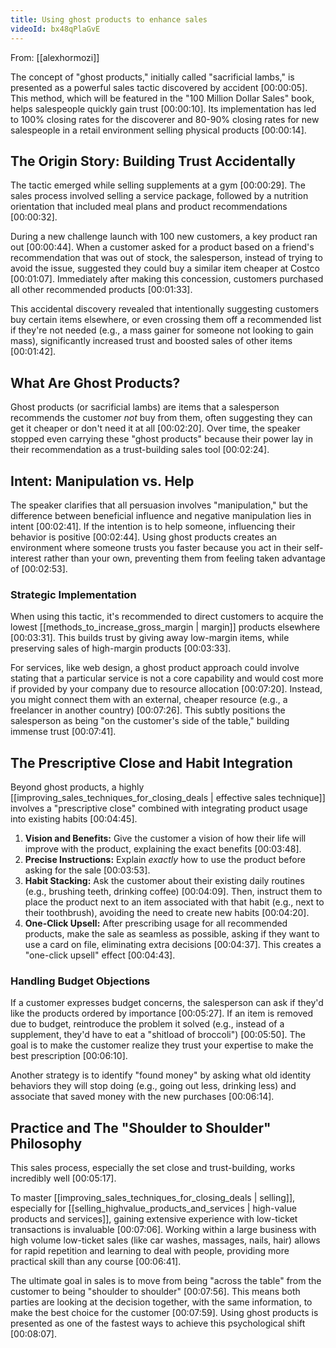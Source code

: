 ```yaml
---
title: Using ghost products to enhance sales
videoId: bx48qPlaGvE
---
```


From: [[alexhormozi]] <br/> 

The concept of "ghost products," initially called "sacrificial lambs," is presented as a powerful sales tactic discovered by accident <a class="yt-timestamp" data-t="00:00:05">[00:00:05]</a>. This method, which will be featured in the "100 Million Dollar Sales" book, helps salespeople quickly gain trust <a class="yt-timestamp" data-t="00:00:10">[00:00:10]</a>. Its implementation has led to 100% closing rates for the discoverer and 80-90% closing rates for new salespeople in a retail environment selling physical products <a class="yt-timestamp" data-t="00:00:14">[00:00:14]</a>.

## The Origin Story: Building Trust Accidentally

The tactic emerged while selling supplements at a gym <a class="yt-timestamp" data-t="00:00:29">[00:00:29]</a>. The sales process involved selling a service package, followed by a nutrition orientation that included meal plans and product recommendations <a class="yt-timestamp" data-t="00:00:32">[00:00:32]</a>.

During a new challenge launch with 100 new customers, a key product ran out <a class="yt-timestamp" data-t="00:00:44">[00:00:44]</a>. When a customer asked for a product based on a friend's recommendation that was out of stock, the salesperson, instead of trying to avoid the issue, suggested they could buy a similar item cheaper at Costco <a class="yt-timestamp" data-t="00:01:07">[00:01:07]</a>. Immediately after making this concession, customers purchased all other recommended products <a class="yt-timestamp" data-t="00:01:33">[00:01:33]</a>.

This accidental discovery revealed that intentionally suggesting customers buy certain items elsewhere, or even crossing them off a recommended list if they're not needed (e.g., a mass gainer for someone not looking to gain mass), significantly increased trust and boosted sales of other items <a class="yt-timestamp" data-t="00:01:42">[00:01:42]</a>.

## What Are Ghost Products?

Ghost products (or sacrificial lambs) are items that a salesperson recommends the customer *not* buy from them, often suggesting they can get it cheaper or don't need it at all <a class="yt-timestamp" data-t="00:02:20">[00:02:20]</a>. Over time, the speaker stopped even carrying these "ghost products" because their power lay in their recommendation as a trust-building sales tool <a class="yt-timestamp" data-t="00:02:24">[00:02:24]</a>.

## Intent: Manipulation vs. Help

The speaker clarifies that all persuasion involves "manipulation," but the difference between beneficial influence and negative manipulation lies in intent <a class="yt-timestamp" data-t="00:02:41">[00:02:41]</a>. If the intention is to help someone, influencing their behavior is positive <a class="yt-timestamp" data-t="00:02:44">[00:02:44]</a>. Using ghost products creates an environment where someone trusts you faster because you act in their self-interest rather than your own, preventing them from feeling taken advantage of <a class="yt-timestamp" data-t="00:02:53">[00:02:53]</a>.

### Strategic Implementation

When using this tactic, it's recommended to direct customers to acquire the lowest [[methods_to_increase_gross_margin | margin]] products elsewhere <a class="yt-timestamp" data-t="00:03:31">[00:03:31]</a>. This builds trust by giving away low-margin items, while preserving sales of high-margin products <a class="yt-timestamp" data-t="00:03:33">[00:03:33]</a>.

For services, like web design, a ghost product approach could involve stating that a particular service is not a core capability and would cost more if provided by your company due to resource allocation <a class="yt-timestamp" data-t="00:07:20">[00:07:20]</a>. Instead, you might connect them with an external, cheaper resource (e.g., a freelancer in another country) <a class="yt-timestamp" data-t="00:07:26">[00:07:26]</a>. This subtly positions the salesperson as being "on the customer's side of the table," building immense trust <a class="yt-timestamp" data-t="00:07:41">[00:07:41]</a>.

## The Prescriptive Close and Habit Integration

Beyond ghost products, a highly [[improving_sales_techniques_for_closing_deals | effective sales technique]] involves a "prescriptive close" combined with integrating product usage into existing habits <a class="yt-timestamp" data-t="00:04:45">[00:04:45]</a>.

1.  **Vision and Benefits:** Give the customer a vision of how their life will improve with the product, explaining the exact benefits <a class="yt-timestamp" data-t="00:03:48">[00:03:48]</a>.
2.  **Precise Instructions:** Explain *exactly* how to use the product before asking for the sale <a class="yt-timestamp" data-t="00:03:53">[00:03:53]</a>.
3.  **Habit Stacking:** Ask the customer about their existing daily routines (e.g., brushing teeth, drinking coffee) <a class="yt-timestamp" data-t="00:04:09">[00:04:09]</a>. Then, instruct them to place the product next to an item associated with that habit (e.g., next to their toothbrush), avoiding the need to create new habits <a class="yt-timestamp" data-t="00:04:20">[00:04:20]</a>.
4.  **One-Click Upsell:** After prescribing usage for all recommended products, make the sale as seamless as possible, asking if they want to use a card on file, eliminating extra decisions <a class="yt-timestamp" data-t="00:04:37">[00:04:37]</a>. This creates a "one-click upsell" effect <a class="yt-timestamp" data-t="00:04:43">[00:04:43]</a>.

### Handling Budget Objections

If a customer expresses budget concerns, the salesperson can ask if they'd like the products ordered by importance <a class="yt-timestamp" data-t="00:05:27">[00:05:27]</a>. If an item is removed due to budget, reintroduce the problem it solved (e.g., instead of a supplement, they'd have to eat a "shitload of broccoli") <a class="yt-timestamp" data-t="00:05:50">[00:05:50]</a>. The goal is to make the customer realize they trust your expertise to make the best prescription <a class="yt-timestamp" data-t="00:06:10">[00:06:10]</a>.

Another strategy is to identify "found money" by asking what old identity behaviors they will stop doing (e.g., going out less, drinking less) and associate that saved money with the new purchases <a class="yt-timestamp" data-t="00:06:14">[00:06:14]</a>.

## Practice and The "Shoulder to Shoulder" Philosophy

This sales process, especially the set close and trust-building, works incredibly well <a class="yt-timestamp" data-t="00:05:17">[00:05:17]</a>.

To master [[improving_sales_techniques_for_closing_deals | selling]], especially for [[selling_highvalue_products_and_services | high-value products and services]], gaining extensive experience with low-ticket transactions is invaluable <a class="yt-timestamp" data-t="00:07:06">[00:07:06]</a>. Working within a large business with high volume low-ticket sales (like car washes, massages, nails, hair) allows for rapid repetition and learning to deal with people, providing more practical skill than any course <a class="yt-timestamp" data-t="00:06:41">[00:06:41]</a>.

The ultimate goal in sales is to move from being "across the table" from the customer to being "shoulder to shoulder" <a class="yt-timestamp" data-t="00:07:56">[00:07:56]</a>. This means both parties are looking at the decision together, with the same information, to make the best choice for the customer <a class="yt-timestamp" data-t="00:07:59">[00:07:59]</a>. Using ghost products is presented as one of the fastest ways to achieve this psychological shift <a class="yt-timestamp" data-t="00:08:07">[00:08:07]</a>.